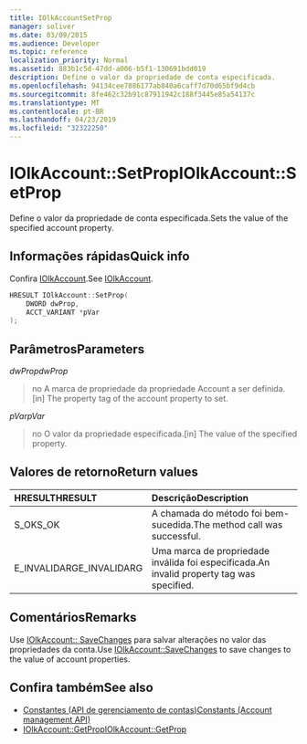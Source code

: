 ```yaml
---
title: IOlkAccountSetProp
manager: soliver
ms.date: 03/09/2015
ms.audience: Developer
ms.topic: reference
localization_priority: Normal
ms.assetid: 883b1c5d-47dd-a006-b5f1-130691bdd019
description: Define o valor da propriedade de conta especificada.
ms.openlocfilehash: 94134cee7886177ab840a6caff7d70d65bf9d4cb
ms.sourcegitcommit: 8fe462c32b91c87911942c188f3445e85a54137c
ms.translationtype: MT
ms.contentlocale: pt-BR
ms.lasthandoff: 04/23/2019
ms.locfileid: "32322250"
---
```

# <a name="iolkaccountsetprop"></a><span data-ttu-id="7130f-103">IOlkAccount::SetProp</span><span class="sxs-lookup"><span data-stu-id="7130f-103">IOlkAccount::SetProp</span></span>

<span data-ttu-id="7130f-104">Define o valor da propriedade de conta especificada.</span><span class="sxs-lookup"><span data-stu-id="7130f-104">Sets the value of the specified account property.</span></span>
  
## <a name="quick-info"></a><span data-ttu-id="7130f-105">Informações rápidas</span><span class="sxs-lookup"><span data-stu-id="7130f-105">Quick info</span></span>

<span data-ttu-id="7130f-106">Confira [IOlkAccount](iolkaccount.md).</span><span class="sxs-lookup"><span data-stu-id="7130f-106">See [IOlkAccount](iolkaccount.md).</span></span>
  
```cpp
HRESULT IOlkAccount::SetProp(  
    DWORD dwProp, 
    ACCT_VARIANT *pVar 
);
```

## <a name="parameters"></a><span data-ttu-id="7130f-107">Parâmetros</span><span class="sxs-lookup"><span data-stu-id="7130f-107">Parameters</span></span>

<span data-ttu-id="7130f-108">_dwProp_</span><span class="sxs-lookup"><span data-stu-id="7130f-108">_dwProp_</span></span>
  
> <span data-ttu-id="7130f-109">no A marca de propriedade da propriedade Account a ser definida.</span><span class="sxs-lookup"><span data-stu-id="7130f-109">[in] The property tag of the account property to set.</span></span>
    
<span data-ttu-id="7130f-110">_pVar_</span><span class="sxs-lookup"><span data-stu-id="7130f-110">_pVar_</span></span>
  
> <span data-ttu-id="7130f-111">no O valor da propriedade especificada.</span><span class="sxs-lookup"><span data-stu-id="7130f-111">[in] The value of the specified property.</span></span>
    
## <a name="return-values"></a><span data-ttu-id="7130f-112">Valores de retorno</span><span class="sxs-lookup"><span data-stu-id="7130f-112">Return values</span></span>

|<span data-ttu-id="7130f-113">**HRESULT**</span><span class="sxs-lookup"><span data-stu-id="7130f-113">**HRESULT**</span></span>|<span data-ttu-id="7130f-114">**Descrição**</span><span class="sxs-lookup"><span data-stu-id="7130f-114">**Description**</span></span>|
|:-----|:-----|
|<span data-ttu-id="7130f-115">S_OK</span><span class="sxs-lookup"><span data-stu-id="7130f-115">S_OK</span></span>  <br/> |<span data-ttu-id="7130f-116">A chamada do método foi bem-sucedida.</span><span class="sxs-lookup"><span data-stu-id="7130f-116">The method call was successful.</span></span>  <br/> |
|<span data-ttu-id="7130f-117">E_INVALIDARG</span><span class="sxs-lookup"><span data-stu-id="7130f-117">E_INVALIDARG</span></span>  <br/> |<span data-ttu-id="7130f-118">Uma marca de propriedade inválida foi especificada.</span><span class="sxs-lookup"><span data-stu-id="7130f-118">An invalid property tag was specified.</span></span>  <br/> |
   
## <a name="remarks"></a><span data-ttu-id="7130f-119">Comentários</span><span class="sxs-lookup"><span data-stu-id="7130f-119">Remarks</span></span>

<span data-ttu-id="7130f-120">Use [IOlkAccount:: SaveChanges](iolkaccount-savechanges.md) para salvar alterações no valor das propriedades da conta.</span><span class="sxs-lookup"><span data-stu-id="7130f-120">Use [IOlkAccount::SaveChanges](iolkaccount-savechanges.md) to save changes to the value of account properties.</span></span> 
  
## <a name="see-also"></a><span data-ttu-id="7130f-121">Confira também</span><span class="sxs-lookup"><span data-stu-id="7130f-121">See also</span></span>

- [<span data-ttu-id="7130f-122">Constantes (API de gerenciamento de contas)</span><span class="sxs-lookup"><span data-stu-id="7130f-122">Constants (Account management API)</span></span>](constants-account-management-api.md) 
- [<span data-ttu-id="7130f-123">IOlkAccount::GetProp</span><span class="sxs-lookup"><span data-stu-id="7130f-123">IOlkAccount::GetProp</span></span>](iolkaccount-getprop.md)

